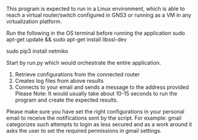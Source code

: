 This program is expected to run in a Linux environment, which is able to reach a virtual router/switch configured in GNS3 or running as   a VM in any virtualization platform.

Run the following in the OS terminal before running the application
sudo apt-get update && sudo apt-get install libssl-dev

sudo pip3 install netmiko

Start by run.py which would orchestrate the entire application.
  1. Retrieve configurations from the connected router
  2. Creates log files from above results
  3. Connects to your email and sends a message to the address provided
Please Note: It would usually take about 10-15 seconds to run the program
             and create the expected results. 

Please make sure you have set the right configurations in your personal email to receive the notifications sent by the script.
  For example: gmail categorizes such attempts to login as less secured and 
  as a work around it asks the user to set the required permissions in gmail
  settings. 

